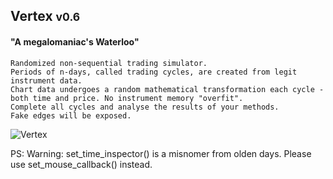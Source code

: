 ## Vertex <span style="font-size: smaller;">v0.6</span>
#### "A megalomaniac's Waterloo"
    Randomized non-sequential trading simulator.
    Periods of n-days, called trading cycles, are created from legit instrument data.
    Chart data undergoes a random mathematical transformation each cycle - both time and price. No instrument memory "overfit".
    Complete all cycles and analyse the results of your methods.
    Fake edges will be exposed.

![Vertex](https://github.com/seyeint/Vertex/assets/36778187/5b58c3e8-1165-4b44-a35d-edd2c54571e0)

PS: Warning: set_time_inspector() is a misnomer from olden days. Please use set_mouse_callback() instead.
